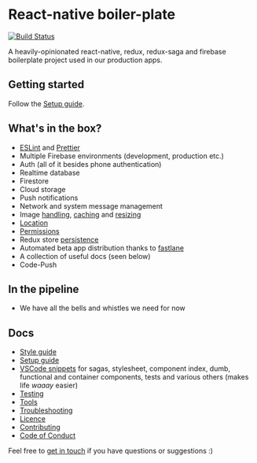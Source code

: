 # React-native boiler-plate

[![Build Status](https://travis-ci.com/AuxStudio/react-native-boiler-plate.svg?branch=master)](https://travis-ci.com/AuxStudio/react-native-boiler-plate)

A heavily-opinionated react-native, redux, redux-saga and firebase boilerplate project used in our production apps.

## Getting started

Follow the [Setup guide](./docs/SETUP_GUIDE.md).

## What's in the box?

- [ESLint](https://github.com/eslint/eslint) and [Prettier](https://github.com/prettier/prettier/)
- Multiple Firebase environments (development, production etc.)
- Auth (all of it besides phone authentication)
- Realtime database
- Firestore
- Cloud storage
- Push notifications
- Network and system message management
- Image [handling](https://github.com/react-community/react-native-image-picker), [caching](https://github.com/DylanVann/react-native-fast-image) and [resizing](https://github.com/bamlab/react-native-image-resizer)
- [Location](https://github.com/devfd/react-native-geocoder)
- [Permissions](https://github.com/yonahforst/react-native-permissions)
- Redux store [persistence](https://github.com/rt2zz/redux-persist)
- Automated beta app distribution thanks to [fastlane](https://github.com/fastlane/fastlane)
- A collection of useful docs (seen below)
- Code-Push

## In the pipeline

- We have all the bells and whistles we need for now

## Docs

- [Style guide](./docs/STYLE_GUIDE.md)
- [Setup guide](./docs/SETUP_GUIDE.md)
- [VSCode snippets](./snippets.json) for sagas, stylesheet, component index, dumb, functional and container components, tests and various others (makes life _waaay_ easier)
- [Testing](./docs/TESTING.md)
- [Tools](./docs/TOOLS.md)
- [Troubleshooting](./docs/TROUBLESHOOTING.md)
- [Licence](./LICENCE)
- [Contributing](./CONTRIBUTING.md)
- [Code of Conduct](./CODE_OF_CONDUCT.md)

Feel free to [get in touch](mailto:shaun@aux.co.za) if you have questions or suggestions :)
